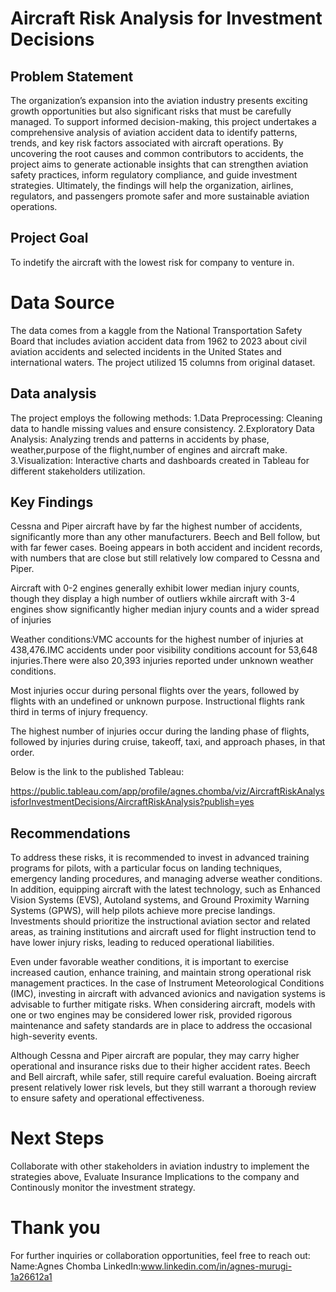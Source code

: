 # Aircraft Risk Analysis for Investment Decisions
## Problem Statement

The organization’s expansion into the aviation industry presents exciting growth opportunities but also significant risks that must be carefully managed. To support informed decision-making, this project undertakes a comprehensive analysis of aviation accident data to identify patterns, trends, and key risk factors associated with aircraft operations. By uncovering the root causes and common contributors to accidents, the project aims to generate actionable insights that can strengthen aviation safety practices, inform regulatory compliance, and guide investment strategies. Ultimately, the findings will help the organization, airlines, regulators, and passengers promote safer and more sustainable aviation operations.

## Project Goal
To indetify the aircraft with the lowest risk for company to venture in.

# Data Source

The data comes from a kaggle from the National Transportation Safety Board that includes aviation accident data from 1962 to 2023 about civil aviation accidents and selected incidents in the United States and international waters. The project utilized 15 columns from original dataset.

## Data analysis 
The project employs the following methods: 1.Data Preprocessing: Cleaning data to handle missing values and ensure consistency. 2.Exploratory Data Analysis: Analyzing trends and patterns in accidents by phase, weather,purpose of the flight,number of engines  and  aircraft make. 3.Visualization: Interactive charts and dashboards created in Tableau for different stakeholders utilization.

## Key Findings
Cessna and Piper aircraft have by far the highest number of accidents, significantly more than any other manufacturers. Beech and Bell follow, but with far fewer cases. Boeing appears in both accident and incident records, with numbers that are close but still relatively low compared to Cessna and Piper.

Aircraft with 0-2 engines generally exhibit lower median injury counts, though they display a high number of outliers wkhile aircraft with 3-4 engines show significantly higher median injury counts and a wider spread of injuries

Weather conditions:VMC accounts for the highest number of injuries at 438,476.IMC accidents under poor visibility conditions account for 53,648 injuries.There were also 20,393 injuries reported under unknown weather conditions.

Most injuries occur during personal flights over the years, followed by flights with an undefined or unknown purpose. Instructional flights rank third in terms of injury frequency.

The highest number of injuries occur during the landing phase of flights, followed by injuries during cruise, takeoff, taxi, and approach phases, in that order.

Below is the link to the published Tableau:

https://public.tableau.com/app/profile/agnes.chomba/viz/AircraftRiskAnalysisforInvestmentDecisions/AircraftRiskAnalysis?publish=yes


##  Recommendations
To address these risks, it is recommended to invest in advanced training programs for pilots, with a particular focus on landing techniques, emergency landing procedures, and managing adverse weather conditions. In addition, equipping aircraft with the latest technology, such as Enhanced Vision Systems (EVS), Autoland systems, and Ground Proximity Warning Systems (GPWS), will help pilots achieve more precise landings. Investments should prioritize the instructional aviation sector and related areas, as training institutions and aircraft used for flight instruction tend to have lower injury risks, leading to reduced operational liabilities.

Even under favorable weather conditions, it is important to exercise increased caution, enhance training, and maintain strong operational risk management practices. In the case of Instrument Meteorological Conditions (IMC), investing in aircraft with advanced avionics and navigation systems is advisable to further mitigate risks. When considering aircraft, models with one or two engines may be considered lower risk, provided rigorous maintenance and safety standards are in place to address the occasional high-severity events.

Although Cessna and Piper aircraft are popular, they may carry higher operational and insurance risks due to their higher accident rates. Beech and Bell aircraft, while safer, still require careful evaluation. Boeing aircraft present relatively lower risk levels, but they still warrant a thorough review to ensure safety and operational effectiveness.


# Next Steps
Collaborate with other stakeholders in aviation industry to implement the strategies above, Evaluate Insurance Implications to the company and Continously monitor the investment strategy.

# Thank you
For further inquiries or collaboration opportunities, feel free to reach out: Name:Agnes Chomba
 LinkedIn:www.linkedin.com/in/agnes-murugi-1a26612a1
